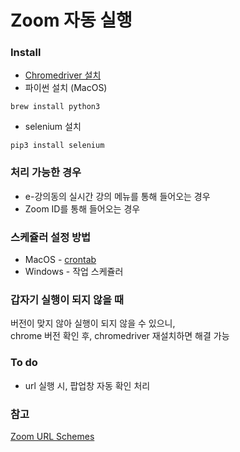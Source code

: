 # Zoom 자동 실행

### Install
- [Chromedriver 설치](https://chromedriver.chromium.org/downloads)    
- 파이썬 설치 (MacOS)
```
brew install python3
```
- selenium 설치
```
pip3 install selenium
```

### 처리 가능한 경우
- e-강의동의 실시간 강의 메뉴를 통해 들어오는 경우
- Zoom ID를 통해 들어오는 경우

### 스케쥴러 설정 방법
- MacOS - [crontab](https://blog.favorcat.dev/11)
- Windows - 작업 스케쥴러

### 갑자기 실행이 되지 않을 때
버전이 맞지 않아 실행이 되지 않을 수 있으니,    
chrome 버전 확인 후, chromedriver 재설치하면 해결 가능

### To do
- url 실행 시, 팝업창 자동 확인 처리

### 참고
[Zoom URL Schemes](https://medium.com/zoom-developer-blog/zoom-url-schemes-748b95fd9205)